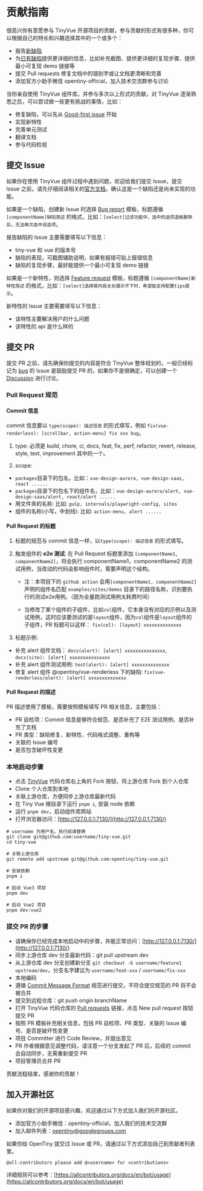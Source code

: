 # 贡献指南

很高兴你有意愿参与 TinyVue 开源项目的贡献，参与贡献的形式有很多种，你可以根据自己的特长和兴趣选择其中的一个或多个：

- 报告[新缺陷](https://github.com/opentiny/tiny-vue/issues/new?template=bug-report.yml)
- 为[已有缺陷](https://github.com/opentiny/tiny-vue/labels/bug)提供更详细的信息，比如补充截图、提供更详细的复现步骤、提供最小可复现 demo 链接等
- 提交 Pull requests 修复文档中的错别字或让文档更清晰和完善
- 添加官方小助手微信 opentiny-official，加入技术交流群参与讨论

当你亲自使用 TinyVue 组件库，并参与多次以上形式的贡献，对 TinyVue 逐渐熟悉之后，可以尝试做一些更有挑战的事情，比如：

- 修复缺陷，可以先从 [Good-first issue](https://github.com/opentiny/tiny-vue/labels/good%20first%20issue) 开始
- 实现新特性
- 完善单元测试
- 翻译文档
- 参与代码检视

## 提交 Issue

如果你在使用 TinyVue 组件过程中遇到问题，欢迎给我们提交 Issue，提交 Issue 之前，请先仔细阅读相关的[官方文档](https://opentiny.design)，确认这是一个缺陷还是尚未实现的功能。

如果是一个缺陷，创建新 Issue 时选择 [Bug report](https://github.com/opentiny/tiny-vue/issues/new?template=bug-report.yml) 模板，标题遵循 `[componentName]缺陷简述` 的格式，比如：`[select]过滤功能中，选中的选项退格删除后，无法再次选中该选项`。

报告缺陷的 Issue 主要需要填写以下信息：

- tiny-vue 和 vue 的版本号
- 缺陷的表现，可截图辅助说明，如果有报错可贴上报错信息
- 缺陷的复现步骤，最好能提供一个最小可复现 demo 链接

如果是一个新特性，则选择 [Feature request](https://github.com/opentiny/tiny-vue/issues/new?template=feature-request.yml) 模板，标题遵循 `[componentName]新特性简述` 的格式，比如：`[select]选择框内容太长展示不下时，希望能支持配置tips提示`。

新特性的 Issue 主要需要填写以下信息：

- 该特性主要解决用户的什么问题
- 该特性的 api 是什么样的

## 提交 PR

提交 PR 之前，请先确保你提交的内容是符合 TinyVue 整体规划的，一般已经标记为 [bug](https://github.com/opentiny/tiny-vue/labels/bug) 的 Issue 是鼓励提交 PR 的，如果你不是很确定，可以创建一个 [Discussion](https://github.com/opentiny/tiny-vue/discussions) 进行讨论。

### Pull Request 规范

#### Commit 信息

commit 信息要以 `type(scope): 描述信息` 的形式填写，例如 `fix(vue-renderless): [scrollbar, action-menu] fix xxx bug`。

1. type: 必须是 build, chore, ci, docs, feat, fix, perf, refactor, revert, release, style, test, improvement 其中的一个。

2. scope:

- `packages`目录下的包名，比如：`vue-design-aurora, vue-design-saas, react ......`
- `packages`目录下的包名下的组件名，比如：`vue-design-aurora/alert, vue-design-saas/alert, react/alert ......`
- 用文件夹的名称: 比如: `gulp, internals/playwright-config, sites`
- 组件的名称(小写，中划线): 比如: `action-menu, alert ......`

#### Pull Request 的标题

1. 标题的规范与 commit 信息一样，以`type(scope): 描述信息` 的形式填写。

2. 触发组件的 **e2e 测试**: 在 Pull Request 标题里添加 `[componentName1, componentName2]`，将会执行 componentName1，componentName2 的测试用例，当改动的代码会影响组件时，需要声明这个结构。

   - 注：本项目下的 `github action` 会用`[componentName1, componentName2]`声明的组件名匹配 `examples/sites/demos` 目录下的路径名称，识别要执行的测试e2e用例。（因为全量跑测试用例太耗费时间）

   - 当修改了某个组件的子组件，比如`col`组件，它本身没有对应的示例以及测试用例，这时应该要测试的是`layout`组件，因为`col`组件是`layout`组件的子组件，PR 标题可以这样： `fix(col): [layout] xxxxxxxxxxxxxx`

3. 标题示例:

- 补充 alert 组件文档： `docs(alert): [alert] xxxxxxxxxxxxxxx`, `docs(site): [alert] xxxxxxxxxxxxxxx`
- 补充 alert 组件测试用例: `test(alert): [alert] xxxxxxxxxxxxxx`
- 修复 alert 组件 @opentiny/vue-renderless 下的缺陷: `fix(vue-renderless/alert): [alert] xxxxxxxxxxxxxx`

#### Pull Request 的描述

PR 描述使用了模板，需要按照模板填写 PR 相关信息，主要包括：

- PR 自检项：Commit 信息是够符合规范、是否补充了 E2E 测试用例、是否补充了文档
- PR 类型：缺陷修复、新特性、代码格式调整、重构等
- 关联的 Issue 编号
- 是否包含破坏性变更

### 本地启动步骤

- 点击 [TinyVue](https://github.com/opentiny/tiny-vue) 代码仓库右上角的 Fork 按钮，将上游仓库 Fork 到个人仓库
- Clone 个人仓库到本地
- 关联上游仓库，方便同步上游仓库最新代码
- 在 Tiny Vue 根目录下运行 `pnpm i`, 安装 node 依赖
- 运行 `pnpm dev`，启动组件库网站
- 打开浏览器访问：[http://127.0.0.1:7130/](http://127.0.0.1:7130/)

```shell
# username 为用户名，执行前请替换
git clone git@github.com:username/tiny-vue.git
cd tiny-vue

# 关联上游仓库
git remote add upstream git@github.com:opentiny/tiny-vue.git

# 安装依赖
pnpm i

# 启动 Vue3 项目
pnpm dev

# 启动 Vue2 项目
pnpm dev:vue2
```

### 提交 PR 的步骤

- 请确保你已经完成本地启动中的步骤，并能正常访问：[http://127.0.0.1:7130/](http://127.0.0.1:7130/)
- 同步上游仓库 dev 分支最新代码：git pull upstream dev
- 从上游仓库 dev 分支创建新分支 `git checkout -b username/feature1 upstream/dev`，分支名字建议为 `username/feat-xxx` / `username/fix-xxx`
- 本地编码
- 遵循 [Commit Message Format](https://www.conventionalcommits.org/zh-hans/v1.0.0/) 规范进行提交，不符合提交规范的 PR 将不会被合并
- 提交到远程仓库：git push origin branchName
- 打开 TinyVue 代码仓库的 [Pull requests](https://github.com/opentiny/tiny-vue/pulls) 链接，点击 New pull request 按钮提交 PR
- 按照 PR 模板补充相关信息，包括 PR 自检项、PR 类型、关联的 Issue 编号、是否是破坏性变更
- 项目 Committer 进行 Code Review，并提出意见
- PR 作者根据意见调整代码，请注意一个分支发起了 PR 后，后续的 commit 会自动同步，无需重新提交 PR
- 项目管理员合并 PR

贡献流程结束，感谢你的贡献！

## 加入开源社区

如果你对我们的开源项目感兴趣，欢迎通过以下方式加入我们的开源社区。

- 添加官方小助手微信：opentiny-official，加入我们的技术交流群
- 加入邮件列表：<opentiny@googlegroups.com>

如果你给 OpenTiny 提交过 Issue 或 PR，请通过以下方式添加自己到贡献者列表里。

```
@all-contributors please add @<username> for <contributions>
```

详细规则可以参考：[https://allcontributors.org/docs/en/bot/usage](https://allcontributors.org/docs/en/bot/usage)
